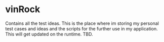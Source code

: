 # vinRock
Contains all the test ideas.
This is the place where im storing my personal test cases and ideas and the scripts for the further use in my application.
This will get updated on the runtime.
TBD.
